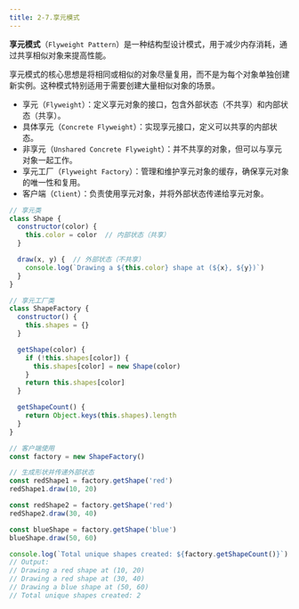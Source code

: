 ```yaml
---
title: 2-7.享元模式
---
```


**享元模式**（`Flyweight Pattern`）是一种结构型设计模式，用于减少内存消耗，通过共享相似对象来提高性能。

享元模式的核心思想是将相同或相似的对象尽量复用，而不是为每个对象单独创建新实例。这种模式特别适用于需要创建大量相似对象的场景。

- 享元（`Flyweight`）：定义享元对象的接口，包含外部状态（不共享）和内部状态（共享）。
- 具体享元（`Concrete Flyweight`）：实现享元接口，定义可以共享的内部状态。
- 非享元（`Unshared Concrete Flyweight`）：并不共享的对象，但可以与享元对象一起工作。
- 享元工厂（`Flyweight Factory`）：管理和维护享元对象的缓存，确保享元对象的唯一性和复用。
- 客户端（`Client`）：负责使用享元对象，并将外部状态传递给享元对象。

```js
// 享元类
class Shape {
  constructor(color) {
    this.color = color  // 内部状态（共享）
  }

  draw(x, y) {  // 外部状态（不共享）
    console.log(`Drawing a ${this.color} shape at (${x}, ${y})`)
  }
}

// 享元工厂类
class ShapeFactory {
  constructor() {
    this.shapes = {}
  }

  getShape(color) {
    if (!this.shapes[color]) {
      this.shapes[color] = new Shape(color)
    }
    return this.shapes[color]
  }

  getShapeCount() {
    return Object.keys(this.shapes).length
  }
}

// 客户端使用
const factory = new ShapeFactory()

// 生成形状并传递外部状态
const redShape1 = factory.getShape('red')
redShape1.draw(10, 20)

const redShape2 = factory.getShape('red')
redShape2.draw(30, 40)

const blueShape = factory.getShape('blue')
blueShape.draw(50, 60)

console.log(`Total unique shapes created: ${factory.getShapeCount()}`)
// Output:
// Drawing a red shape at (10, 20)
// Drawing a red shape at (30, 40)
// Drawing a blue shape at (50, 60)
// Total unique shapes created: 2
```
